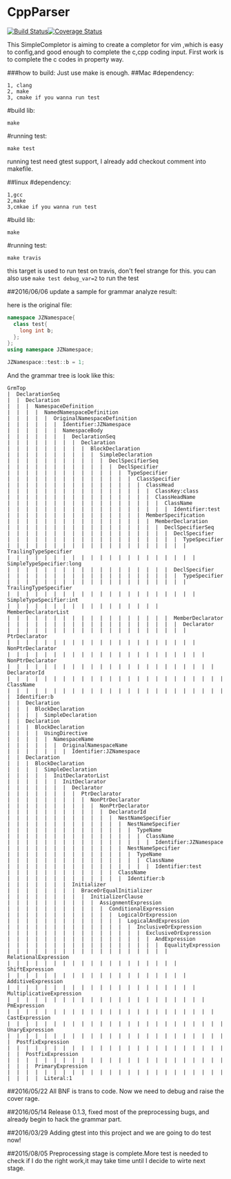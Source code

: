 # CppParser
[![Build Status](https://travis-ci.org/johnzeng/CppParser.svg?branch=master)](https://travis-ci.org/johnzeng/CppParser)[![Coverage Status](https://coveralls.io/repos/github/johnzeng/CppParser/badge.svg?branch=master)](https://coveralls.io/github/johnzeng/CppParser?branch=master)

This SimpleCompletor is aiming to create a completor for vim ,which is easy to config,and good enough to complete the c,cpp coding input.
First work is to complete the c codes in property way.

###how to build:
Just use make is enough.
##Mac
#dependency:

```
1, clang
2, make
3, cmake if you wanna run test
```

#build lib:

```make```

#running test:

```make test```

running test need gtest support, I already add checkout comment into makefile. 

##linux
#dependency:

```
1,gcc
2,make
3,cmkae if you wanna run test
```

#build lib:

```make```

#running test:

```make travis```

this target is used to run test on travis, don't feel strange for this. you can also use `make test debug_var=2` to run the test

##2016/06/06
update a sample for grammar analyze result:

here is the original file:

```cpp
namespace JZNamespace{
  class test{
    long int b;
  };
};
using namespace JZNamespace;

JZNamespace::test::b = 1;
```

And the grammar tree is look like this:

```shell
GrmTop
|  DeclarationSeq
|  |  Declaration
|  |  |  NamespaceDefinition
|  |  |  |  NamedNamespaceDefinition
|  |  |  |  |  OriginalNamespaceDefinition
|  |  |  |  |  |  Identifier:JZNamespace
|  |  |  |  |  |  NamespaceBody
|  |  |  |  |  |  |  DeclarationSeq
|  |  |  |  |  |  |  |  Declaration
|  |  |  |  |  |  |  |  |  BlockDeclaration
|  |  |  |  |  |  |  |  |  |  SimpleDeclaration
|  |  |  |  |  |  |  |  |  |  |  DeclSpecifierSeq
|  |  |  |  |  |  |  |  |  |  |  |  DeclSpecifier
|  |  |  |  |  |  |  |  |  |  |  |  |  TypeSpecifier
|  |  |  |  |  |  |  |  |  |  |  |  |  |  ClassSpecifier
|  |  |  |  |  |  |  |  |  |  |  |  |  |  |  ClassHead
|  |  |  |  |  |  |  |  |  |  |  |  |  |  |  |  ClassKey:class
|  |  |  |  |  |  |  |  |  |  |  |  |  |  |  |  ClassHeadName
|  |  |  |  |  |  |  |  |  |  |  |  |  |  |  |  |  ClassName
|  |  |  |  |  |  |  |  |  |  |  |  |  |  |  |  |  |  Identifier:test
|  |  |  |  |  |  |  |  |  |  |  |  |  |  |  MemberSpecification
|  |  |  |  |  |  |  |  |  |  |  |  |  |  |  |  MemberDeclaration
|  |  |  |  |  |  |  |  |  |  |  |  |  |  |  |  |  DeclSpecifierSeq
|  |  |  |  |  |  |  |  |  |  |  |  |  |  |  |  |  |  DeclSpecifier
|  |  |  |  |  |  |  |  |  |  |  |  |  |  |  |  |  |  |  TypeSpecifier
|  |  |  |  |  |  |  |  |  |  |  |  |  |  |  |  |  |  |  |  TrailingTypeSpecifier
|  |  |  |  |  |  |  |  |  |  |  |  |  |  |  |  |  |  |  |  |  SimpleTypeSpecifier:long
|  |  |  |  |  |  |  |  |  |  |  |  |  |  |  |  |  |  DeclSpecifier
|  |  |  |  |  |  |  |  |  |  |  |  |  |  |  |  |  |  |  TypeSpecifier
|  |  |  |  |  |  |  |  |  |  |  |  |  |  |  |  |  |  |  |  TrailingTypeSpecifier
|  |  |  |  |  |  |  |  |  |  |  |  |  |  |  |  |  |  |  |  |  SimpleTypeSpecifier:int
|  |  |  |  |  |  |  |  |  |  |  |  |  |  |  |  |  MemberDeclaratorList
|  |  |  |  |  |  |  |  |  |  |  |  |  |  |  |  |  |  MemberDeclarator
|  |  |  |  |  |  |  |  |  |  |  |  |  |  |  |  |  |  |  Declarator
|  |  |  |  |  |  |  |  |  |  |  |  |  |  |  |  |  |  |  |  PtrDeclarator
|  |  |  |  |  |  |  |  |  |  |  |  |  |  |  |  |  |  |  |  |  NonPtrDeclarator
|  |  |  |  |  |  |  |  |  |  |  |  |  |  |  |  |  |  |  |  |  |  NonPtrDeclarator
|  |  |  |  |  |  |  |  |  |  |  |  |  |  |  |  |  |  |  |  |  |  |  DeclaratorId
|  |  |  |  |  |  |  |  |  |  |  |  |  |  |  |  |  |  |  |  |  |  |  |  ClassName
|  |  |  |  |  |  |  |  |  |  |  |  |  |  |  |  |  |  |  |  |  |  |  |  |  Identifier:b
|  |  Declaration
|  |  |  BlockDeclaration
|  |  |  |  SimpleDeclaration
|  |  Declaration
|  |  |  BlockDeclaration
|  |  |  |  UsingDirective
|  |  |  |  |  NamespaceName
|  |  |  |  |  |  OriginalNamespaceName
|  |  |  |  |  |  |  Identifier:JZNamespace
|  |  Declaration
|  |  |  BlockDeclaration
|  |  |  |  SimpleDeclaration
|  |  |  |  |  InitDeclaratorList
|  |  |  |  |  |  InitDeclarator
|  |  |  |  |  |  |  Declarator
|  |  |  |  |  |  |  |  PtrDeclarator
|  |  |  |  |  |  |  |  |  NonPtrDeclarator
|  |  |  |  |  |  |  |  |  |  NonPtrDeclarator
|  |  |  |  |  |  |  |  |  |  |  DeclaratorId
|  |  |  |  |  |  |  |  |  |  |  |  NestNameSpecifier
|  |  |  |  |  |  |  |  |  |  |  |  |  NestNameSpecifier
|  |  |  |  |  |  |  |  |  |  |  |  |  |  TypeName
|  |  |  |  |  |  |  |  |  |  |  |  |  |  |  ClassName
|  |  |  |  |  |  |  |  |  |  |  |  |  |  |  |  Identifier:JZNamespace
|  |  |  |  |  |  |  |  |  |  |  |  |  NestNameSpecifier
|  |  |  |  |  |  |  |  |  |  |  |  |  |  TypeName
|  |  |  |  |  |  |  |  |  |  |  |  |  |  |  ClassName
|  |  |  |  |  |  |  |  |  |  |  |  |  |  |  |  Identifier:test
|  |  |  |  |  |  |  |  |  |  |  |  ClassName
|  |  |  |  |  |  |  |  |  |  |  |  |  Identifier:b
|  |  |  |  |  |  |  Initializer
|  |  |  |  |  |  |  |  BraceOrEqualInitializer
|  |  |  |  |  |  |  |  |  InitializerClause
|  |  |  |  |  |  |  |  |  |  AssignmentExpression
|  |  |  |  |  |  |  |  |  |  |  ConditionalExpression
|  |  |  |  |  |  |  |  |  |  |  |  LogicalOrExpression
|  |  |  |  |  |  |  |  |  |  |  |  |  LogicalAndExpression
|  |  |  |  |  |  |  |  |  |  |  |  |  |  InclusiveOrExpression
|  |  |  |  |  |  |  |  |  |  |  |  |  |  |  ExclusiveOrExpression
|  |  |  |  |  |  |  |  |  |  |  |  |  |  |  |  AndExpression
|  |  |  |  |  |  |  |  |  |  |  |  |  |  |  |  |  EqualityExpression
|  |  |  |  |  |  |  |  |  |  |  |  |  |  |  |  |  |  RelationalExpression
|  |  |  |  |  |  |  |  |  |  |  |  |  |  |  |  |  |  |  ShiftExpression
|  |  |  |  |  |  |  |  |  |  |  |  |  |  |  |  |  |  |  |  AdditiveExpression
|  |  |  |  |  |  |  |  |  |  |  |  |  |  |  |  |  |  |  |  |  MultiplicativeExpression
|  |  |  |  |  |  |  |  |  |  |  |  |  |  |  |  |  |  |  |  |  |  PmExpression
|  |  |  |  |  |  |  |  |  |  |  |  |  |  |  |  |  |  |  |  |  |  |  CastExpression
|  |  |  |  |  |  |  |  |  |  |  |  |  |  |  |  |  |  |  |  |  |  |  |  UnaryExpression
|  |  |  |  |  |  |  |  |  |  |  |  |  |  |  |  |  |  |  |  |  |  |  |  |  PostfixExpression
|  |  |  |  |  |  |  |  |  |  |  |  |  |  |  |  |  |  |  |  |  |  |  |  |  |  PostfixExpression
|  |  |  |  |  |  |  |  |  |  |  |  |  |  |  |  |  |  |  |  |  |  |  |  |  |  |  PrimaryExpression
|  |  |  |  |  |  |  |  |  |  |  |  |  |  |  |  |  |  |  |  |  |  |  |  |  |  |  |  Literal:1
```
##2016/05/22
All BNF is trans to code. Now we need to debug and raise the cover rage.

##2016/05/14
Release 0.1.3, fixed most of the preprocessing bugs, and already begin to hack the grammar part.

##2016/03/29
Adding gtest into this project and we are going to do test now!

##2015/08/05
Preprocessing stage is complete.More test is needed to check if I do the right work,it may take time until I decide to wirte next stage.


